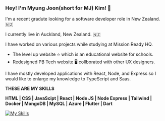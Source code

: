 ### Hey! I'm Myung Joon(short for MJ) Kim! 👋

I'm a recent gradute looking for a software developer role in New Zealand.🇳🇿


I currently live in Auckland, New Zealand. 🇳🇿


I have worked on various projects while studying at Mission Ready HQ.
- The level up website ⭐ which is an educational website for schools.
- Redesigned PB Tech website 🖥 collborated with other UX designers. 


I have mostly developed applications with React, Node, and Express so I would like to enlarge my knowledge to TypeScript and Saas.


**THESE ARE MY SKILLS**

**HTML | CSS | JavaScipt | React | Node JS | Node Express | Tailwind | Docker | MongoDB | MySQL | Azure | Flutter | Dart**


[![My Skills](https://skillicons.dev/icons?i=html,css,js,react,nodejs,tailwind,docker,mongodb,mysql,azure,flutter,dart)](https://skillicons.dev)





<!--
**myungjkim39/myungjkim39** is a ✨ _special_ ✨ repository because its `README.md` (this file) appears on your GitHub profile.

Here are some ideas to get you started:

- 🔭 I’m currently working on ...
- 🌱 I’m currently learning ...
- 👯 I’m looking to collaborate on ...
- 🤔 I’m looking for help with ...
- 💬 Ask me about ...
- 📫 How to reach me: ...
- 😄 Pronouns: ...
- ⚡ Fun fact: ...
-->
